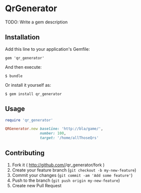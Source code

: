 # QrGenerator

TODO: Write a gem description

## Installation

Add this line to your application's Gemfile:

    gem 'qr_generator'

And then execute:

    $ bundle

Or install it yourself as:

    $ gem install qr_generator

## Usage

```ruby
require 'qr_generator'

QRGenerator.new baseline: 'http://bla/game/',
                number: 100,
                target: '/home/allThoseQrs'
```

## Contributing

1. Fork it ( http://github.com/<my-github-username>/qr_generator/fork )
2. Create your feature branch (`git checkout -b my-new-feature`)
3. Commit your changes (`git commit -am 'Add some feature'`)
4. Push to the branch (`git push origin my-new-feature`)
5. Create new Pull Request
